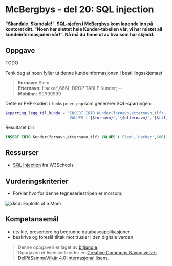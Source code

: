 # McBergbys - del 20: SQL injection

**"Skandale. Skandale!". SQL-sjefen i McBergbys kom løpende inn på kontoret ditt. "Noen har slettet hele Kunder-tabellen vår, vi har mistet all kundeinformasjonen vår!". Nå må du finne ut av hva som har skjedd.**


## Oppgave

TODO

Tenk deg at noen fyller ut denne kundeinformasjonen i bestillingsskjemaet

>**Fornavn:** Slem  
>**Etternavn:** Hacker',666); DROP TABLE Kunder; --  
>**Mobilnr.:** 99999999

Dette er PHP-koden i `funksjoner.php` som genererer SQL-spørringen:

``` php
$spørring_legg_til_kunde = "INSERT INTO Kunder(fornavn,etternavn,tlf)
                            VALUES ('{$fornavn}','{$etternavn}','{$tlf}');";
```

Resultatet blir:

``` sql
INSERT INTO Kunder(fornavn,etternavn,tlf) VALUES ('Slem','Hacker',666); DROP TABLE Kunder; -- ','99999999');
```

## Ressurser

* [SQL Injection](http://www.w3schools.com/sql/sql_injection.asp) fra W3Schools


## Vurderingskriterier

* Forklar hvorfor denne tegneseriestripen er morsom:

![xkcd: Exploits of a Mom](http://imgs.xkcd.com/comics/exploits_of_a_mom.png)


## Kompetansemål

* utvikle, presentere og begrunne databaseapplikasjoner
* beskrive og foreslå tiltak mot trusler i den digitale verden

>Denne oppgaven er laget av [bitjungle](https://github.com/bitjungle).  
>Oppgaven er lisensiert under en
>[Creative Commons Navngivelse-DelPåSammeVilkår 4.0 Internasjonal lisens.
](http://creativecommons.org/licenses/by-sa/4.0/)
